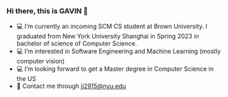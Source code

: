### Hi there, this is GAVIN 👋


<!-- **GavinJin0501/GavinJin0501** is a ✨ _special_ ✨ repository because its `README.md` (this file) appears on your GitHub profile. -->

- 💻 I’m currently an incoming SCM CS student at Brown University. I graduated from New York University Shanghai in Spring 2023 in bachelor of science of Computer Science.
- 💻 I’m interested in Software Engineering and Machine Learning (mostly computer vision)
- 💻 I’m looking forward to get a Master degree in Computer Science in the US
- 📨 Contact me through jj2915@nyu.edu


<!-- ![info](https://github-readme-stats.vercel.app/api?username=GavinJin0501&show_icons=true&count_private=true&hide=prs&theme=default_repocard) -->

